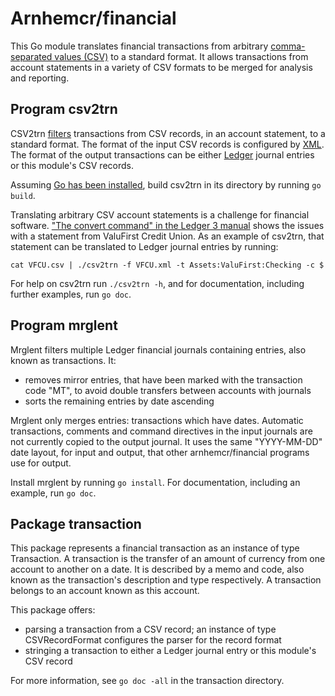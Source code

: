 # Arnhemcr/financial

This Go module translates financial transactions 
from arbitrary [comma-separated values (CSV)] to a standard format.
It allows transactions from account statements in a variety of CSV formats
to be merged for analysis and reporting.

## Program csv2trn

CSV2trn [filters] transactions from CSV records, in an account statement, to a standard format.
The format of the input CSV records is configured by [XML].
The format of the output transactions can be
either [Ledger] journal entries or this module's CSV records.

Assuming [Go has been installed], build csv2trn in its directory by running `go build`.

Translating arbitrary CSV account statements is a challenge for financial software.
["The convert command" in the Ledger 3 manual] shows the issues
with a statement from ValuFirst Credit Union.
As an example of csv2trn, that statement can be translated to Ledger journal entries
by running:
```
cat VFCU.csv | ./csv2trn -f VFCU.xml -t Assets:ValuFirst:Checking -c $
```
For help on csv2trn run `./csv2trn -h`,
and for documentation, including further examples, run `go doc`.

## Program mrglent

Mrglent filters multiple Ledger financial journals containing entries,
also known as transactions. It:
  - removes mirror entries, that have been marked with the transaction code "MT",
    to avoid double transfers between accounts with journals
  - sorts the remaining entries by date ascending

Mrglent only merges entries: transactions which have dates.
Automatic transactions, comments and command directives in the input journals
are not currently copied to the output journal.
It uses the same "YYYY-MM-DD" date layout, for input and output,
that other arnhemcr/financial programs use for output.

Install mrglent by running `go install`.
For documentation, including an example, run `go doc`.

## Package transaction

This package represents a financial transaction as an instance of type Transaction.
A transaction is the transfer of an amount of currency from one account to another on a date.
It is described by a memo and code,
also known as the transaction's description and type respectively.
A transaction belongs to an account known as this account.

This package offers:

 - parsing a transaction from a CSV record;
   an instance of type CSVRecordFormat configures the parser for the record format
 - stringing a transaction to either a Ledger journal entry or this module's CSV record

For more information, see `go doc -all` in the transaction directory.

[comma-separated values (CSV)]: https://en.wikipedia.org/wiki/Comma-separated_values
[filters]: https://en.wikipedia.org/wiki/Filter_(software)
[Go has been installed]: https://go.dev/doc/install
[Ledger]: https://en.wikipedia.org/wiki/Ledger_(software)
["The convert command" in the Ledger 3 manual]: https://ledger-cli.org/doc/ledger3.html#The-convert-command
[XML]: https://en.wikipedia.org/wiki/XML
